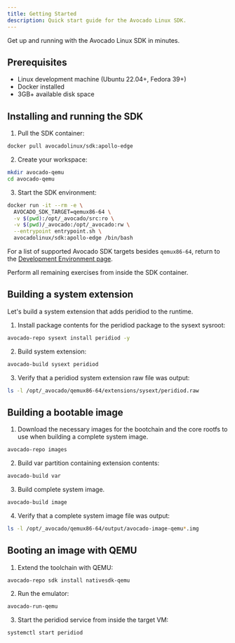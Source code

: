 ```yaml
---
title: Getting Started
description: Quick start guide for the Avocado Linux SDK.
---
```


Get up and running with the Avocado Linux SDK in minutes.

## Prerequisites

- Linux development machine (Ubuntu 22.04+, Fedora 39+)
- Docker installed
- 3GB+ available disk space

## Installing and running the SDK

1. Pull the SDK container:

```bash
docker pull avocadolinux/sdk:apollo-edge
```

2. Create your workspace:

```bash
mkdir avocado-qemu
cd avocado-qemu
```

3. Start the SDK environment:

```bash
docker run -it --rm -e \
  AVOCADO_SDK_TARGET=qemux86-64 \
  -v $(pwd):/opt/_avocado/src:ro \
  -v $(pwd)/_avocado:/opt/_avocado:rw \
  --entrypoint entrypoint.sh \
  avocadolinux/sdk:apollo-edge /bin/bash
```

For a list of supported Avocado SDK targets besides `qemux86-64`, return to the [Development Environment page](/guides/development-environment).

Perform all remaining exercises from inside the SDK container.

## Building a system extension

Let's build a system extension that adds peridiod to the runtime.

1. Install package contents for the peridiod package to the sysext sysroot:

```bash
avocado-repo sysext install peridiod -y
```

2. Build system extension:

```bash
avocado-build sysext peridiod
```

3. Verify that a peridiod system extension raw file was output:

```bash
ls -l /opt/_avocado/qemux86-64/extensions/sysext/peridiod.raw
```

## Building a bootable image

1. Download the necessary images for the bootchain and the core rootfs to use when building a complete system image.

```bash
avocado-repo images
```

2. Build var partition containing extension contents:

```bash
avocado-build var
```

3. Build complete system image.

```bash
avocado-build image
```

4. Verify that a complete system image file was output:

```bash
ls -l /opt/_avocado/qemux86-64/output/avocado-image-qemu*.img
```

## Booting an image with QEMU

1. Extend the toolchain with QEMU:

```bash
avocado-repo sdk install nativesdk-qemu
```

2. Run the emulator:

```bash
avocado-run-qemu
```

3. Start the peridiod service from inside the target VM:

```bash
systemctl start peridiod
```
